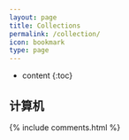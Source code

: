 ```yaml
---
layout: page
title: Collections
permalink: /collection/
icon: bookmark
type: page
---
```


* content
{:toc}

## 计算机


{% include comments.html %}
